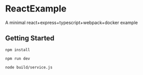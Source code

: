 # ReactExample

A minimal react+express+typescript+webpack+docker example

## Getting Started

```
npm install

npm run dev

node build/service.js
```
